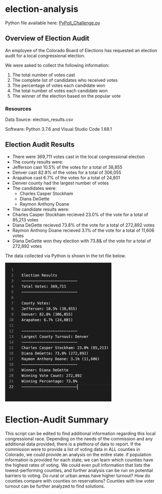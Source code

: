 # election-analysis
Python file available here: [PyPoll_Challenge.py](https://github.com/Simranbains1/election-analysis/blob/main/PyPoll_Challenge.py)

## Overview of Election Audit 
An employee of the Colorado Board of Elections has requested an election audit for a local congressional election. 

We were asked to collect the following information: 
1. The total number of votes cast
2. The complete list of candidates who received votes
3. The percentage of votes each candidate won
4. The total number of votes each candidate won
5. The winner of the election based on the popular vote

### Resources
Data Source: election_results.csv

Software: Python 3.7.6 and Visual Studio Code 1.68.1

## Election Audit Results
* There were 369,711 votes cast in the local congressional election
* The county results were:
 * Jefferson cast 10.5% of the votes for a total of 38,855
 * Denver cast 82.8% of the votes for a total of 306,055
 * Arapahoe cast 6.7% of the votes for a total of 24,801
* Denver county had the largest number of votes 
* The candidates were: 
  * Charles Casper Stockham
  * Diana DeGette
  * Raymon Anthony Doane
 * The candidate results were: 
  * Charles Casper Stockham recieved 23.0% of the vote for a total of 85,213 votes
  * Diana DeGette recieved 73.8% of the vote for a total of 272,892 votes
  * Raymon Anthony Doane recieved 3.1% of the vote for a total of 11,606 votes
 * Diana DeGette won they election with 73.8& of the vote for a total of 272,892 votes
 
 The data collected via Python is shown in the txt file below. 
  
![Election_Results.png](https://github.com/Simranbains1/election-analysis/blob/main/Resources/Election_Results.png)

# Election-Audit Summary
This script can be edited to find additional information regarding this local congressional race. Depending on the needs of the commission and any additional data provided, there is a plethora of data to report. If the commission were to provide a list of voting data in ALL counties in Colorado, we could provide an analysis on the entire state. if population information is provided for each state, we can learn which counties have the highest rates of voting. We could even pull information that lists the lowest-performing counties, and further analysis can be run on potential barriers to voting. Do rural or urban areas have higher turnout? How do counties compare with counties on reservations? Counties with low voter turnout can be further analyzed to find solutions. 
